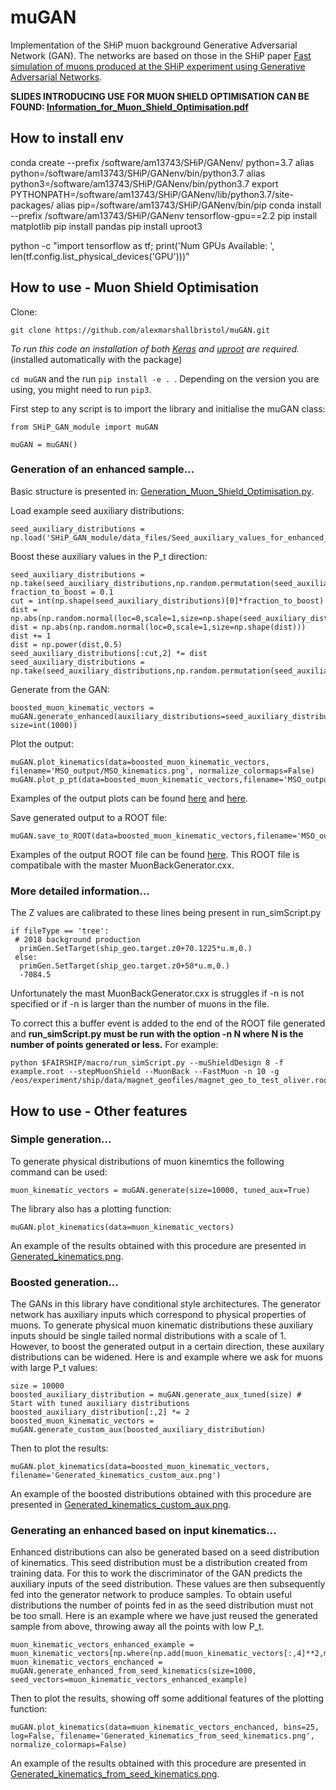 # muGAN

Implementation of the SHiP muon background Generative Adversarial Network (GAN). The networks are based on those in the SHiP paper [Fast simulation of muons produced at the SHiP
experiment using Generative Adversarial Networks](https://arxiv.org/abs/1909.04451).


**SLIDES INTRODUCING USE FOR MUON SHIELD OPTIMISATION CAN BE FOUND: [Information_for_Muon_Shield_Optimisation.pdf](Information_for_Muon_Shield_Optimisation.pdf)**

## How to install env

conda create --prefix /software/am13743/SHiP/GANenv/ python=3.7
alias python=/software/am13743/SHiP/GANenv/bin/python3.7
alias python3=/software/am13743/SHiP/GANenv/bin/python3.7
export PYTHONPATH=/software/am13743/SHiP/GANenv/lib/python3.7/site-packages/
alias pip=/software/am13743/SHiP/GANenv/bin/pip
conda install --prefix /software/am13743/SHiP/GANenv tensorflow-gpu==2.2
pip install matplotlib
pip install pandas
pip install uproot3

python -c "import tensorflow as tf; print('Num GPUs Available: ', len(tf.config.list_physical_devices('GPU')))"


## How to use - Muon Shield Optimisation

Clone:
```
git clone https://github.com/alexmarshallbristol/muGAN.git
```

*To run this code an installation of both [Keras](https://keras.io/) and [uproot](https://github.com/scikit-hep/uproot) are required.* (installed automatically with the package)

`cd muGAN` and the run `pip install -e . `. Depending on the version you are using, you might need to run `pip3`. 

First step to any script is to import the library and initialise the muGAN class:
```
from SHiP_GAN_module import muGAN

muGAN = muGAN()
```


### Generation of an enhanced sample...

Basic structure is presented in: [Generation_Muon_Shield_Optimisation.py](Generation_Muon_Shield_Optimisation.py).

Load example seed auxiliary distributions:
```
seed_auxiliary_distributions = np.load('SHiP_GAN_module/data_files/Seed_auxiliary_values_for_enhanced_generation.npy')
```

Boost these auxiliary values in the P_t direction:
```
seed_auxiliary_distributions = np.take(seed_auxiliary_distributions,np.random.permutation(seed_auxiliary_distributions.shape[0]),axis=0,out=seed_auxiliary_distributions)
fraction_to_boost = 0.1
cut = int(np.shape(seed_auxiliary_distributions)[0]*fraction_to_boost) 
dist = np.abs(np.random.normal(loc=0,scale=1,size=np.shape(seed_auxiliary_distributions[:cut,2])))
dist = np.abs(np.random.normal(loc=0,scale=1,size=np.shape(dist)))
dist += 1
dist = np.power(dist,0.5)
seed_auxiliary_distributions[:cut,2] *= dist
seed_auxiliary_distributions = np.take(seed_auxiliary_distributions,np.random.permutation(seed_auxiliary_distributions.shape[0]),axis=0,out=seed_auxiliary_distributions)

```

Generate from the GAN:
```
boosted_muon_kinematic_vectors = muGAN.generate_enhanced(auxiliary_distributions=seed_auxiliary_distributions, size=int(1000))
```

Plot the output:
```
muGAN.plot_kinematics(data=boosted_muon_kinematic_vectors, filename='MSO_output/MSO_kinematics.png', normalize_colormaps=False)
muGAN.plot_p_pt(data=boosted_muon_kinematic_vectors,filename='MSO_output/MSO_P_PT.png')
```
Examples of the output plots can be found [here](MSO_output/MSO_kinematics.png) and [here](MSO_output/MSO_P_PT.png).

Save generated output to a ROOT file:
```
muGAN.save_to_ROOT(data=boosted_muon_kinematic_vectors,filename='MSO_output/MSO_muons.root')
```
Examples of the output ROOT file can be found [here](MSO_output/MSO_muons.root). This ROOT file is compatibale with the master MuonBackGenerator.cxx.


### More detailed information...


The Z values are calibrated to these lines being present in run_simScript.py
```
if fileType == 'tree':
 # 2018 background production 
  primGen.SetTarget(ship_geo.target.z0+70.1225*u.m,0.)
 else:
  primGen.SetTarget(ship_geo.target.z0+50*u.m,0.)
  -7084.5
```


Unfortunately the mast MuonBackGenerator.cxx is struggles if -n is not specified or if -n is larger than the number of muons in the file. 

To correct this a buffer event is added to the end of the ROOT file generated and **run_simScript.py must be run with the option -n N where N is the number of points generated or less.** For example:
```
python $FAIRSHIP/macro/run_simScript.py --muShieldDesign 8 -f example.root --stepMuonShield --MuonBack --FastMuon -n 10 -g /eos/experiment/ship/data/magnet_geofiles/magnet_geo_to_test_oliver.root
```







## How to use - Other features

### Simple generation...

To generate physical distributions of muon kinemtics the following command can be used:
```
muon_kinematic_vectors = muGAN.generate(size=10000, tuned_aux=True)
```

The library also has a plotting function:
```
muGAN.plot_kinematics(data=muon_kinematic_vectors)
```

An example of the results obtained with this procedure are presented in [Generated_kinematics.png](Example_plots/Generated_kinematics.png).


### Boosted generation...

The GANs in this library have conditional style architectures. The generator network has auxiliary inputs which correspond to physical properties of muons. To generate physical muon kinematic distributions these auxiliary inputs should be single tailed normal distributions with a scale of 1. However, to boost the generated output in a certain direction, these auxilary distributions can be widened. Here is and example where we ask for muons with large P_t values:
```
size = 10000
boosted_auxiliary_distribution = muGAN.generate_aux_tuned(size) # Start with tuned auxiliary distributions
boosted_auxiliary_distribution[:,2] *= 2
boosted_muon_kinematic_vectors = muGAN.generate_custom_aux(boosted_auxiliary_distribution)
```
Then to plot the results:
```
muGAN.plot_kinematics(data=boosted_muon_kinematic_vectors, filename='Generated_kinematics_custom_aux.png')
```

An example of the boosted distributions obtained with this procedure are presented in [Generated_kinematics_custom_aux.png](Example_plots/Generated_kinematics_custom_aux.png).



### Generating an enhanced based on input kinematics...

Enhanced distributions can also be generated based on a seed distribution of kinematics. This seed distribution must be a distribution created from training data. For this to work the discriminator of the GAN predicts the auxiliary inputs of the seed distribution. These values are then subsequently fed into the generator network to produce samples. To obtain useful distributions the number of points fed in as the seed distribution must not be too small. Here is an example where we have just reused the generated sample from above, throwing away all the points with low P_t.
```
muon_kinematic_vectors_enhanced_example = muon_kinematic_vectors[np.where(np.add(muon_kinematic_vectors[:,4]**2,muon_kinematic_vectors[:,5]**2)>1.5)]
muon_kinematic_vectors_enchanced = muGAN.generate_enhanced_from_seed_kinematics(size=1000, seed_vectors=muon_kinematic_vectors_enhanced_example)
```
Then to plot the results, showing off some additional features of the plotting function:
```
muGAN.plot_kinematics(data=muon_kinematic_vectors_enchanced, bins=25, log=False, filename='Generated_kinematics_from_seed_kinematics.png', normalize_colormaps=False)
```

An example of the results obtained with this procedure are presented in [Generated_kinematics_from_seed_kinematics.png](Example_plots/Generated_kinematics_from_seed_kinematics.png).


